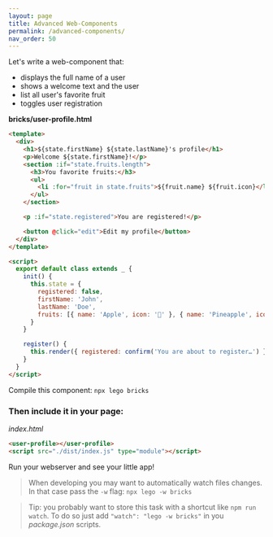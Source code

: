 ```yaml
---
layout: page
title: Advanced Web-Components
permalink: /advanced-components/
nav_order: 50
---
```


Let's write a web-component that:
- displays the full name of a user
- shows a welcome text and the user
- list all user's favorite fruit
- toggles user registration

__bricks/user-profile.html__

```html
<template>
  <div>
    <h1>${state.firstName} ${state.lastName}'s profile</h1>
    <p>Welcome ${state.firstName}!</p>
    <section :if="state.fruits.length">
      <h3>You favorite fruits:</h3>
      <ul>
        <li :for="fruit in state.fruits">${fruit.name} ${fruit.icon}</li>
      </ul>
    </section>

    <p :if="state.registered">You are registered!</p>

    <button @click="edit">Edit my profile</button>
  </div>
</template>

<script>
  export default class extends _ {
    init() {
      this.state = {
        registered: false,
        firstName: 'John',
        lastName: 'Doe',
        fruits: [{ name: 'Apple', icon: '🍎' }, { name: 'Pineapple', icon: '🍍' }]
      }
    }

    register() {
      this.render({ registered: confirm('You are about to register…') })
    }
  }
</script>
```

Compile this component: `npx lego bricks`

### Then include it in your page:

_index.html_

```html
<user-profile></user-profile>
<script src="./dist/index.js" type="module"></script>
```

Run your webserver and see your little app!


> When developing you may want to automatically watch files changes.
> In that case pass the `-w` flag: `npx lego -w bricks`

> Tip: you probably want to store this task with a shortcut like `npm run watch`.
> To do so just add `"watch": "lego -w bricks"` in you _package.json_ scripts.
